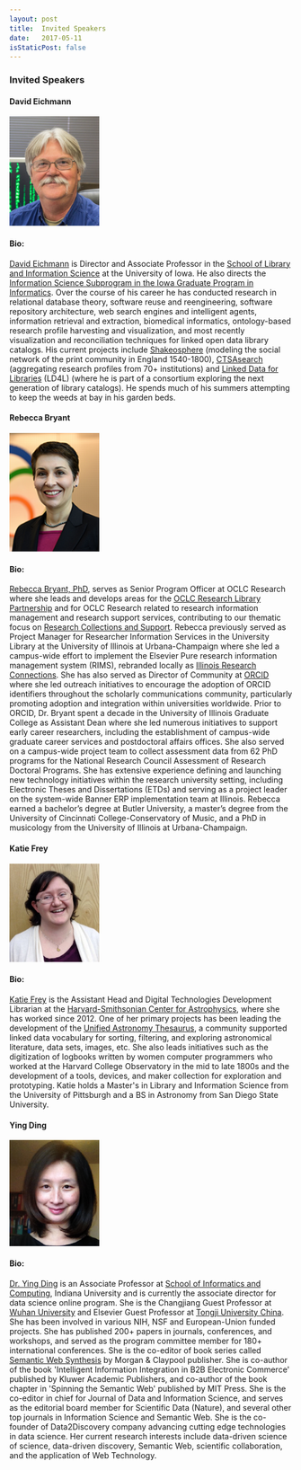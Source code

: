 ```yaml
---
layout: post
title:  Invited Speakers
date:   2017-05-11
isStaticPost: false
---
```

### Invited Speakers

#### David Eichmann

<img src="/img/people/DavidEichmann.png" width="160" alt="David Eichmann" title="David Eichmann">

#### Bio:

[David Eichmann](https://www.slis.uiowa.edu/about) is Director and Associate Professor in the [School of Library and Information Science](https://www.slis.uiowa.edu/) at the University of Iowa.  He also directs the [Information Science Subprogram in the Iowa Graduate Program in Informatics](https://informatics.uiowa.edu/study-opportunities/graduate-program/information-science).  Over the course of his career he has conducted research in relational database theory, software reuse and reengineering, software repository architecture, web search engines and intelligent agents, information retrieval and extraction, biomedical informatics, ontology-based research profile harvesting and visualization, and most recently visualization and reconciliation techniques for linked open data library catalogs.  His current projects include [Shakeosphere](https://shakeosphere.lib.uiowa.edu/) (modeling the social network of the print community in England 1540-1800), [CTSAsearch](http://research.icts.uiowa.edu/polyglot/) (aggregating research profiles from 70+ institutions) and [Linked Data for Libraries](https://www.ld4l.org/) (LD4L) (where he is part of a consortium exploring the next generation of library catalogs).  He spends much of his summers attempting to keep the weeds at bay in his garden beds.

#### Rebecca Bryant

<img src="/img/people/RebeccaBryant.png" width="160" alt="Rebecca Bryant" title="Rebecca Bryant">

#### Bio:

[Rebecca Bryant, PhD](https://orcid.org/0000-0002-2753-3881), serves as Senior Program Officer at OCLC Research where she leads and develops areas for the [OCLC Research Library Partnership](http://www.oclc.org/research/partnership.html) and for OCLC Research related to research information management and research support services, contributing to our thematic focus on [Research Collections and Support](http://www.oclc.org/research/themes/research-collections.html).
Rebecca previously served as Project Manager for Researcher Information Services in the University Library at the University of Illinois at Urbana-Champaign where she led a campus-wide effort to implement the Elsevier Pure research information management system (RIMS), rebranded locally as [Illinois Research Connections](https://experts.illinois.edu/). She has also served as Director of Community at [ORCID](https://orcid.org) where she led outreach initiatives to encourage the adoption of ORCID identifiers throughout the scholarly communications community, particularly promoting adoption and integration within universities worldwide. Prior to ORCID, Dr. Bryant spent a decade in the University of Illinois Graduate College as Assistant Dean where she led numerous initiatives to support early career researchers, including the establishment of campus-wide graduate career services and postdoctoral affairs offices. She also served on a campus-wide project team to collect assessment data from 62 PhD programs for the National Research Council Assessment of Research Doctoral Programs. She has extensive experience defining and launching new technology initiatives within the research university setting, including Electronic Theses and Dissertations (ETDs) and serving as a project leader on the system-wide Banner ERP implementation team at Illinois. Rebecca earned a bachelor’s degree at Butler University, a master’s degree from the University of Cincinnati College-Conservatory of Music, and a PhD in musicology from the University of Illinois at Urbana-Champaign.

#### Katie Frey

<img src="/img/people/KatieFrey.jpg" width="160" alt="Katie Frey" title="Katie Frey">

#### Bio:

[Katie Frey](http://orcid.org/0000-0001-9891-4465) is the Assistant Head and Digital Technologies Development Librarian at the [Harvard-Smithsonian Center for Astrophysics](https://www.cfa.harvard.edu/), where she has worked since 2012. One of her primary projects has been leading the development of the [Unified Astronomy Thesaurus](http://astrothesaurus.org/), a community supported linked data vocabulary for sorting, filtering, and exploring astronomical literature, data sets, images, etc. She also leads initiatives such as the digitization of logbooks written by women computer programmers who worked at the Harvard College Observatory in the mid to late 1800s and the development of a tools, devices, and maker collection for exploration and prototyping. Katie holds a Master's in Library and Information Science from the University of Pittsburgh and a BS in Astronomy from San Diego State University.

#### Ying Ding

<img src="/img/people/YingDing.jpg" width="160" alt="Ying Ding" title="Ying Ding">

#### Bio:

[Dr. Ying Ding](https://www.scopus.com/authid/detail.uri?authorId=35229200000) is an Associate Professor at [School of Informatics and Computing](https://www.soic.indiana.edu/), Indiana University and is currently the associate director for data science online program. She is the Changjiang Guest Professor at [Wuhan University](http://en.whu.edu.cn/) and Elsevier Guest Professor at [Tongji University China](http://www.tongji.edu.cn/english/). She has been involved in various NIH, NSF and European-Union funded projects. She has published 200+ papers in journals, conferences, and workshops, and served as the program committee member for 180+ international conferences. She is the co-editor of book series called [Semantic Web Synthesis](http://www.morganclaypool.com/toc/wbe.1/1/1) by Morgan & Claypool publisher. She is co-author of the book 'Intelligent Information Integration in B2B Electronic Commerce' published by Kluwer Academic Publishers, and co-author of the book chapter in 'Spinning the Semantic Web' published by MIT Press. She is the co-editor in chief for Journal of Data and Information Science, and serves as the editorial board member for Scientific Data (Nature), and several other top journals in Information Science and Semantic Web. She is the co-founder of Data2Discovery company advancing cutting edge technologies in data science. Her current research interests include data-driven science of science, data-driven discovery, Semantic Web, scientific collaboration, and the application of Web Technology.
